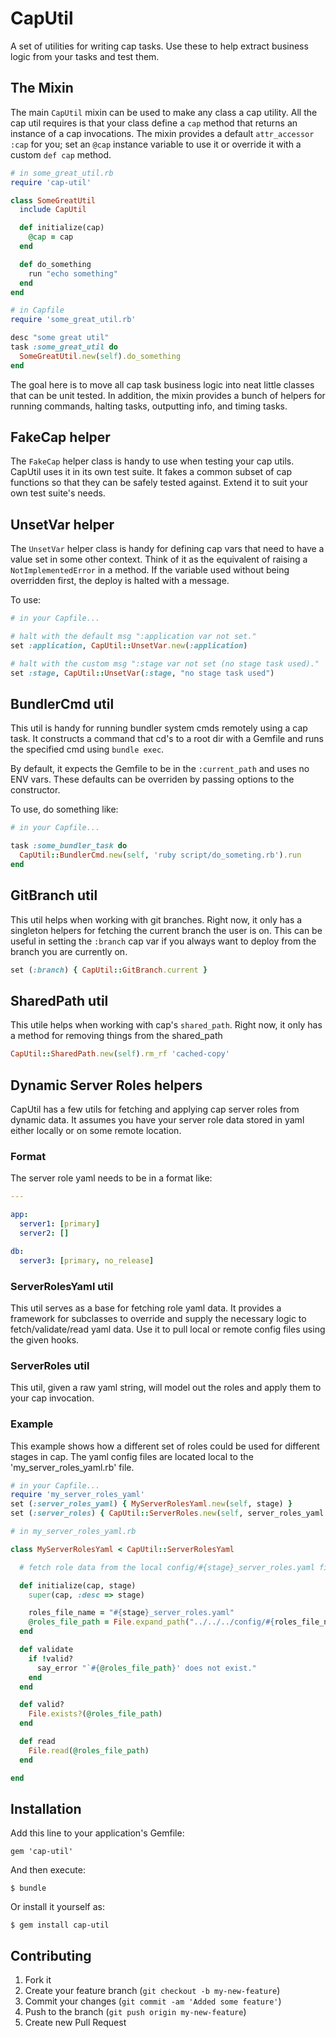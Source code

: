 # CapUtil

A set of utilities for writing cap tasks.  Use these to help extract business logic from your tasks and test them.

## The Mixin

The main `CapUtil` mixin can be used to make any class a cap utility.  All the cap util requires is that your class define a `cap` method that returns an instance of a cap invocations.  The mixin provides a default `attr_accessor :cap` for you; set an `@cap` instance variable to use it or override it with a custom `def cap` method.

```ruby
# in some_great_util.rb
require 'cap-util'

class SomeGreatUtil
  include CapUtil

  def initialize(cap)
    @cap = cap
  end

  def do_something
    run "echo something"
  end
end

# in Capfile
require 'some_great_util.rb'

desc "some great util"
task :some_great_util do
  SomeGreatUtil.new(self).do_something
end
```

The goal here is to move all cap task business logic into neat little classes that can be unit tested.  In addition, the mixin provides a bunch of helpers for running commands, halting tasks, outputting info, and timing tasks.

## FakeCap helper

The `FakeCap` helper class is handy to use when testing your cap utils.  CapUtil uses it in its own test suite.  It fakes a common subset of cap functions so that they can be safely tested against.  Extend it to suit your own test suite's needs.

## UnsetVar helper

The `UnsetVar` helper class is handy for defining cap vars that need to have a value set in some other context.  Think of it as the equivalent of raising a `NotImplementedError` in a method.  If the variable used without being overridden first, the deploy is halted with a message.

To use:

```ruby
# in your Capfile...

# halt with the default msg ":application var not set."
set :application, CapUtil::UnsetVar.new(:application)

# halt with the custom msg ":stage var not set (no stage task used)."
set :stage, CapUtil::UnsetVar(:stage, "no stage task used")
```

## BundlerCmd util

This util is handy for running bundler system cmds remotely using a cap task.  It constructs a command that cd's to a root dir with a Gemfile and runs the specified cmd using `bundle exec`.

By default, it expects the Gemfile to be in the `:current_path` and uses no ENV vars.  These defaults can be overriden by passing options to the constructor.

To use, do something like:

```ruby
# in your Capfile...

task :some_bundler_task do
  CapUtil::BundlerCmd.new(self, 'ruby script/do_someting.rb').run
end
```

## GitBranch util

This util helps when working with git branches.  Right now, it only has a singleton helpers for fetching the current branch the user is on.  This can be useful in setting the `:branch` cap var if you always want to deploy from the branch you are currently on.

```ruby
set (:branch) { CapUtil::GitBranch.current }
```

## SharedPath util

This utile helps when working with cap's `shared_path`.  Right now, it only has a method for removing things from the shared_path

```ruby
CapUtil::SharedPath.new(self).rm_rf 'cached-copy'
```

## Dynamic Server Roles helpers

CapUtil has a few utils for fetching and applying cap server roles from dynamic data.  It assumes you have your server role data stored in yaml either locally or on some remote location.

### Format

The server role yaml needs to be in a format like:

```yaml
---

app:
  server1: [primary]
  server2: []

db:
  server3: [primary, no_release]
```

### ServerRolesYaml util

This util serves as a base for fetching role yaml data.  It provides a framework for subclasses to override and supply the necessary logic to fetch/validate/read yaml data.  Use it to pull local or remote config files using the given hooks.

### ServerRoles util

This util, given a raw yaml string, will model out the roles and apply them to your cap invocation.

### Example

This example shows how a different set of roles could be used for different stages in cap.  The yaml config files are located local to the 'my_server_roles_yaml.rb' file.

```ruby
# in your Capfile...
require 'my_server_roles_yaml'
set (:server_roles_yaml) { MyServerRolesYaml.new(self, stage) }
set (:server_roles) { CapUtil::ServerRoles.new(self, server_roles_yaml.get) }

# in my_server_roles_yaml.rb

class MyServerRolesYaml < CapUtil::ServerRolesYaml

  # fetch role data from the local config/#{stage}_server_roles.yaml file

  def initialize(cap, stage)
    super(cap, :desc => stage)

    roles_file_name = "#{stage}_server_roles.yaml"
    @roles_file_path = File.expand_path("../../../config/#{roles_file_name}", __FILE__)
  end

  def validate
    if !valid?
      say_error "`#{@roles_file_path}' does not exist."
    end
  end

  def valid?
    File.exists?(@roles_file_path)
  end

  def read
    File.read(@roles_file_path)
  end

end
```

## Installation

Add this line to your application's Gemfile:

    gem 'cap-util'

And then execute:

    $ bundle

Or install it yourself as:

    $ gem install cap-util

## Contributing

1. Fork it
2. Create your feature branch (`git checkout -b my-new-feature`)
3. Commit your changes (`git commit -am 'Added some feature'`)
4. Push to the branch (`git push origin my-new-feature`)
5. Create new Pull Request
